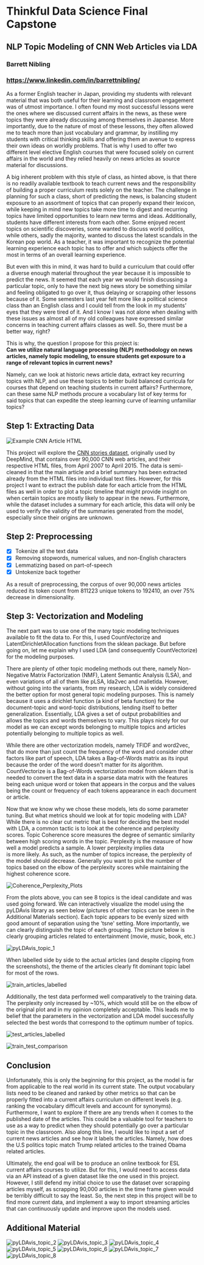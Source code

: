 # Thinkful Data Science Final Capstone
## NLP Topic Modeling of CNN Web Articles via LDA
### Barrett Nibling 
### https://www.linkedin.com/in/barrettnibling/

As a former English teacher in Japan, providing my students with relevant material that was both useful for their learning and classroom engagement was of utmost importance. I often found my most successful lessons were the ones where we discussed current affairs in the news, as these were topics they were already discussing among themselves in Japanese. More importantly, due to the nature of most of these lessons, they often allowed me to teach more than just vocabulary and grammar, by instilling my students with critical thinking skills and offering them an avenue to express their own ideas on worldly problems. That is why I used to offer two different level elective English courses that were focused solely on current affairs in the world and they relied heavily on news articles as source material for discussions. 

A big inherent problem with this style of class, as hinted above, is that there is no readily available textbook to teach current news and the responsibility of building a proper curriculum rests solely on the teacher. The challenge in planning for such a class, short of predicting the news, is balancing student exposure to an assortment of topics that can properly expand their lexicon, while keeping in mind new topics take more time to digest and recurring topics have limited opportunities to learn new terms and ideas. Additionally, students have different interests from each other. Some enjoyed recent topics on scientific discoveries, some wanted to discuss world politics, while others, sadly the majority, wanted to discuss the latest scandals in the Korean pop world. As a teacher, it was important to recognize the potential learning experience each topic has to offer and which subjects offer the most in terms of an overall learning experience.

But even with this in mind, it was hard to build a curriculum that could offer a diverse enough material throughout the year because it is impossible to predict the news. It seemed that each year we would finish discussing a particular topic, only to have the next big news story be something similar and feeling obligated to go over it, thus delaying or scrapping other lessons because of it. Some semesters last year felt more like a political science class than an English class and I could tell from the look in my students’ eyes that they were tired of it. And I know I was not alone when dealing with these issues as almost all of my old colleagues have expressed similar concerns in teaching current affairs classes as well. So, there must be a better way, right?

This is why, the question I propose for this project is:	
**Can we utilize natural language processing (NLP) methodology on news articles, namely topic modeling, to ensure students get exposure to a range of relevant topics in current news?**

Namely, can we look at historic news article data, extract key recurring topics with NLP, and use these topics to better build balanced curricula for courses that depend on teaching students in current affairs? Furthermore, can these same NLP methods procure a vocabulary list of key terms for said topics that can expedite the steep learning curve of learning unfamiliar topics?

## Step 1: Extracting Data

![Example CNN Article HTML](misc/CNN_News_Article.png)

This project will explore the [CNN stories dataset](https://cs.nyu.edu/~kcho/DMQA/), originally used by DeepMind, that contains over 90,000 CNN web articles, and their respective HTML files, from April 2007 to April 2015. The data is semi-cleaned in that the main article and a brief summary has been extracted already from the HTML files into individual text files. However, for this project I want to extract the publish date for each article from the HTML files as well in order to plot a topic timeline that might provide insight on when certain topics are mostly likely to appear in the news. Furthermore, while the dataset includes a summary for each article, this data will only be used to verify the validity of the summaries generated from the model, especially since their origins are unknown. 


## Step 2: Preprocessing

- [x]  Tokenize all the text data
- [x]  Removing stopwords, numerical values, and non-English characters
- [x]  Lemmatizing based on part-of-speech
- [x]  Untokenize back together

As a result of preprocessing, the corpus of over 90,000 news articles reduced its token count from 811223 unique tokens to 192410, an over 75% decrease in dimensionality. 

## Step 3: Vectorization and Modeling

The next part was to use one of the many topic modeling techniques available to fit the data to. For this, I used CountVectorize and LatentDirichletAllocation functions from the sklean package. But before going on, let me explain why I used LDA (and consequently CountVectorize) for the modeling purposes.

There are plenty of other topic modeling methods out there, namely Non-Negative Matrix Factorization (NMF), Latent Semantic Analysis (LSA), and even variations of all of them like pLSA, lda2vec and malletlda. However, without going into the variants, from my research, LDA is widely considered the better option for most general topic modeling purposes. This is namely because it uses a dirichlet function (a kind of beta function) for the document-topic and word-topic distributions, lending itself to better generalization. Essentially, LDA gives a set of output probabilities and allows the topics and words themselves to vary. This plays nicely for our model as we can except words belonging to multiple topics and articles potentially belonging to multiple topics as well.

While there are other vectorization models, namely TFIDF and word2vec, that do more than just count the frequency of the word and consider other factors like part of speech, LDA takes a Bag-of-Words matrix as its input because the order of the word doesn't matter for its algorithm. CountVectorize is a Bag-of-Words vectorization model from sklearn that is needed to convert the text data in a sparse data matrix with the features being each unique word or token that appears in the corpus and the values being the count or frequency of each tokens appearance in each document or article.

Now that we know why we chose these models, lets do some parameter tuning. But what metrics should we look at for topic modeling with LDA? While there is no clear cut metric that is best for deciding the best model with LDA, a common tactic is to look at the coherence and perplexity scores. Topic Coherence score measures the degree of semantic similarity between high scoring words in the topic. Perplexity is the measure of how well a model predicts a sample. A lower perplexity implies data is more likely. As such, as the number of topics increase, the perplexity of the model should decrease. Generally you want to pick the number of topics based on the elbow of the perplexity scores while maintaining the highest coherence score. 

![Coherence_Perplexity_Plots](misc/Coherence_perplexity_plots.png)

From the plots above, you can see 8 topics is the ideal candidate and was used going forward. We can interactively visualize the model using the pyLDAvis library as seen below (pictures of other topics can be seen in the Additional Materials section). Each topic appears to be evenly sized with good amount of separation using the 'tsne' setting. More importantly, we can clearly distinguish the topic of each grouping. The picture below is clearly grouping articles related to entertainment (movie, music, book, etc.) 

![pyLDAvis_topic_1](misc/pyLDAvis_topic_1.png)

When labelled side by side to the actual articles (and despite clipping from the screenshots), the theme of the articles clearly fit dominant topic label for most of the rows. 

![train_articles_labelled](misc/train_articles_labelled.png)

Additionally, the test data performed well comparatively to the training data. The perplexity only increased by ~10%, which would still be on the elbow of the original plot and in my opinion completely acceptable. This leads me to belief that the parameters in the vectorization and LDA model successfully selected the best words that correspond to the optimum number of topics.

![test_articles_labelled](misc/test_articles_labelled.png)

![train_test_comparison](misc/train_test_comparison.png)

## Conclusion

Unfortunately, this is only the beginning for this project, as the model is far from applicable to the real world in its current state. The output vocabulary lists need to be cleaned and ranked by other metrics so that can be properly fitted into a current affairs curriculum on different levels (e.g. ranking the vocabulary difficult levels and account for synonyms). Furthermore, I want to explore if there are any trends when it comes to the published date of the articles. This could be a valuable tool for teachers to use as a way to predict when they should potentially go over a particular topic in the classroom. Also along this line, I would like to input a set of current news articles and see how it labels the articles. Namely, how does the U.S politics topic match Trump related articles to the trained Obama related articles. 

Ultimately, the end goal will be to produce an online textbook for ESL current affairs courses to utilize. But for this, I would need to access data via an API instead of a given dataset like the one used in this project. However, I still defend my initial choice to use the dataset over scrapping articles myself, as scrapping 90,000 articles in the time frame given would be terribly difficult to say the least. So, the next step in this project will be to find more current data, and implement a way to import streaming articles that can continuously update and improve upon the models used. 


## Additional Material

![pyLDAvis_topic_2](misc/pyLDAvis_topic_2.png)
![pyLDAvis_topic_3](misc/pyLDAvis_topic_3.png)
![pyLDAvis_topic_4](misc/pyLDAvis_topic_4.png)
![pyLDAvis_topic_5](misc/pyLDAvis_topic_5.png)
![pyLDAvis_topic_6](misc/pyLDAvis_topic_6.png)
![pyLDAvis_topic_7](misc/pyLDAvis_topic_7.png)
![pyLDAvis_topic_8](misc/pyLDAvis_topic_8.png)
